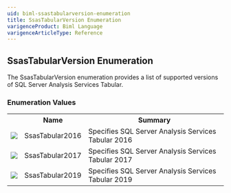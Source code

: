 ```yaml
---
uid: biml-ssastabularversion-enumeration
title: SsasTabularVersion Enumeration
varigenceProduct: Biml Language
varigenceArticleType: Reference
---
```


## SsasTabularVersion Enumeration<div class="LanguageSummary"><div class ="SummaryItem">The SsasTabularVersion enumeration provides a list of supported versions of SQL Server Analysis Services Tabular.</div></div><div class="EnumValueGroup">### Enumeration Values<table id="EnumValue" class="MemberList"><tbody><tr><th class="MemberTypeIconColumnHeader">&nbsp;</th><th class="MemberNameColumnHeader">Name</th><th class="MemberSummaryColumnHeader">Summary</th></tr><tr class="cd0"><td align="center" class="MemberTypeIcon"><img src="enumValue.png"></img></td><td class="MemberName">SsasTabular2016</td><td class="MemberSummary"><div class ="SummaryItem">Specifies SQL Server Analysis Services Tabular 2016</div></td></tr><tr class="cd1"><td align="center" class="MemberTypeIcon"><img src="enumValue.png"></img></td><td class="MemberName">SsasTabular2017</td><td class="MemberSummary"><div class ="SummaryItem">Specifies SQL Server Analysis Services Tabular 2017</div></td></tr><tr class="cd0"><td align="center" class="MemberTypeIcon"><img src="enumValue.png"></img></td><td class="MemberName">SsasTabular2019</td><td class="MemberSummary"><div class ="SummaryItem">Specifies SQL Server Analysis Services Tabular 2019</div></td></tr></tbody></table></div>